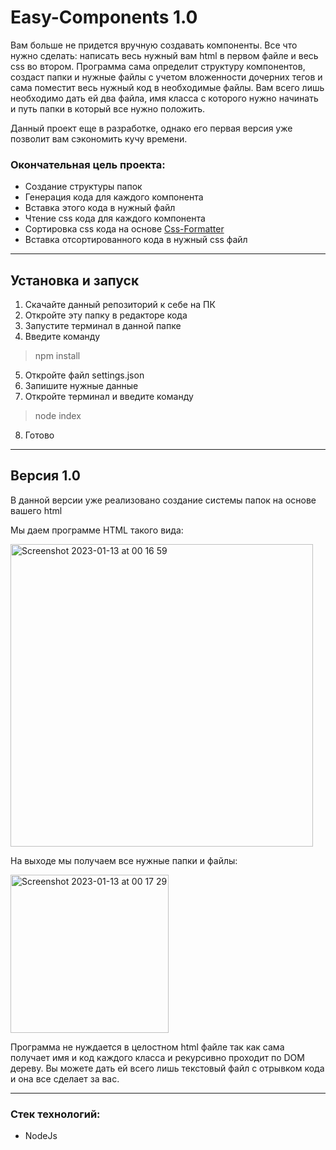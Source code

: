 # Easy-Components 1.0
Вам больше не придется вручную создавать компоненты. Все что нужно сделать: написать весь нужный вам html в первом файле и весь css во втором.
Программа сама определит структуру компонентов, создаст папки и нужные файлы с учетом вложенности дочерних тегов и сама поместит весь нужный код в необходимые файлы. 
Вам всего лишь необходимо дать ей два файла, имя класса с которого нужно начинать и путь папки в который все нужно положить.

Данный проект еще в разработке, однако его первая версия уже позволит вам сэкономить кучу времени.

### Окончательная цель проекта: 
 * Создание структуры папок
 * Генерация кода для каждого компонента
 * Вставка этого кода в нужный файл
 * Чтение css кода для каждого компонента
 * Сортировка css кода на основе [Css-Formatter](https://github.com/ImagineUnlimitedGroup/Css-Formatter)
 * Вставка отсортированного кода в нужный css файл


-----
## Установка и запуск
1. Скачайте данный репозиторий к себе на ПК
2. Откройте эту папку в редакторе кода
3. Запустите терминал в данной папке
4. Введите команду
> npm install
5. Откройте файл settings.json
6. Запишите нужные данные
7. Откройте терминал и введите команду
> node index
8. Готово

-----
## Версия 1.0
В данной версии уже реализовано создание системы папок на основе вашего html

Мы даем программе HTML такого вида:

<img width="484" alt="Screenshot 2023-01-13 at 00 16 59" src="https://user-images.githubusercontent.com/122586769/212260534-860861c5-f4d4-446d-ba3b-a9b61f28948a.png"> 

На выходе мы получаем все нужные папки и файлы:

<img width="253" alt="Screenshot 2023-01-13 at 00 17 29" src="https://user-images.githubusercontent.com/122586769/212260637-0904eefe-7b01-4804-b589-2aa99ead481a.png">

Программа не нуждается в целостном html файле так как сама получает имя и код каждого класса и рекурсивно проходит по DOM дереву. Вы можете дать ей всего лишь текстовый файл с отрывком кода и она все сделает за вас.

-----
### Стек технологий:
- NodeJs
